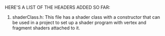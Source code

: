 HERE'S A LIST OF THE HEADERS ADDED SO FAR:

1. shaderClass.h: This file has a shader class with a constructor that can be used in a project to set up a shader program with vertex and fragment shaders attached to it.
